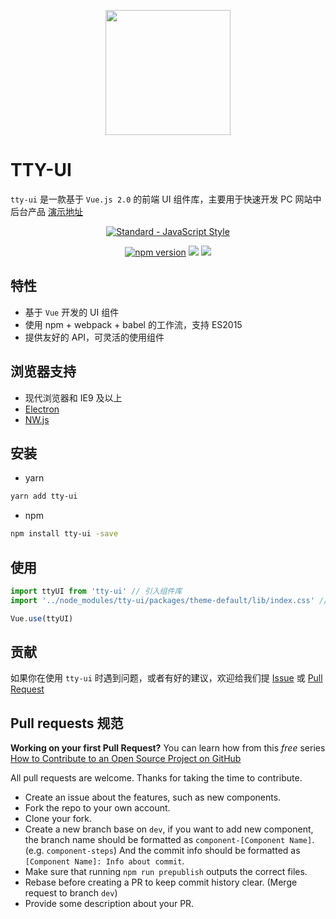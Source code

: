 <p align="center">
  <a href="https://at.aotu.io/">
    <img width="200" src="">
  </a>
</p>

# TTY-UI

`tty-ui` 是一款基于 `Vue.js 2.0` 的前端 UI 组件库，主要用于快速开发 PC 网站中后台产品
[演示地址](https://tty-ui.github.io)

<p align="center">
  <a href="https://github.com/feross/standard">
    <img src="https://cdn.rawgit.com/feross/standard/master/badge.svg" alt="Standard - JavaScript Style">
  </a>
</p>
<p align="center">
<a href="https://www.npmjs.com/package/tty-ui"><img src="https://img.shields.io/badge/npm-1.0.1-brightgreen.svg" alt="npm version"></a> 
  <img src="https://img.shields.io/badge/build-passing-brightgreen.svg">
  <a href="https://www.npmjs.com/package/tty-ui"><img src="https://img.shields.io/badge/licence-MIT-blue.svg"></a> 
</p>

## 特性

- 基于 `Vue` 开发的 UI 组件
- 使用 npm + webpack + babel 的工作流，支持 ES2015
- 提供友好的 API，可灵活的使用组件

## 浏览器支持

- 现代浏览器和 IE9 及以上
- [Electron](http://electron.atom.io/)
- [NW.js](http://nwjs.io)

## 安装

- yarn

```bash
yarn add tty-ui
```

- npm 

```bash
npm install tty-ui -save
```

## 使用

```js
import ttyUI from 'tty-ui' // 引入组件库
import '../node_modules/tty-ui/packages/theme-default/lib/index.css' // 引入样式库

Vue.use(ttyUI)
```

## 贡献

如果你在使用 `tty-ui` 时遇到问题，或者有好的建议，欢迎给我们提 [Issue](https://github.com/tty-ui/tty-ui/issues) 或 [Pull Request](https://github.com/tty-ui/tty-ui/pulls)


## Pull requests 规范

**Working on your first Pull Request?** You can learn how from this *free* series
[How to Contribute to an Open Source Project on GitHub](https://egghead.io/series/how-to-contribute-to-an-open-source-project-on-github)

All pull requests are welcome. Thanks for taking the time to contribute.

- Create an issue about the features, such as new components.
- Fork the repo to your own account.
- Clone your fork.
- Create a new branch base on `dev`, if you want to add new component, the branch name should be formatted as `component-[Component Name]`. (e.g. `component-steps`) And the commit info should be formatted as `[Component Name]: Info about commit`.
- Make sure that running `npm run prepublish` outputs the correct files.
- Rebase before creating a PR to keep commit history clear. (Merge request to branch `dev`)
- Provide some description about your PR.
